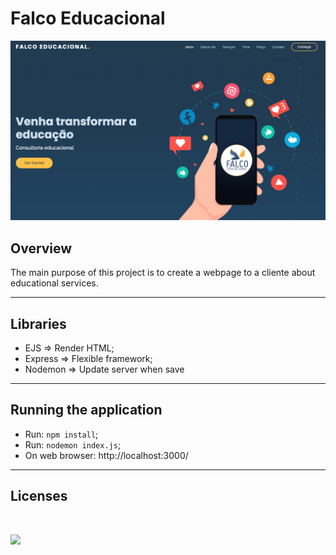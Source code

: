 # Falco Educacional

<p>
    <img src="public/assets/img/wallpaper.png">
</p>

## Overview
The main purpose of this project is to create a webpage to a cliente about educational services.

<hr>

## Libraries 

- EJS => Render HTML;
- Express => Flexible framework;
- Nodemon => Update server when save

<hr>

## Running the application

- Run: `npm install`;
- Run: `nodemon index.js`;
- On web browser: http://localhost:3000/

<hr>

## Licenses
<br>
<p>
    <img src="https://img.shields.io/badge/Bootstrap-563D7C?style=for-the-badge&logo=bootstrap&logoColor=white">
</p>
